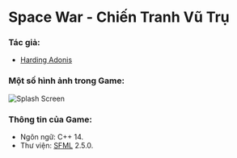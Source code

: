 # Space War - Chiến Tranh Vũ Trụ

### Tác giả:
   * [Harding Adonis](https://www.facebook.com/adonis.harding)


### Một số hình ảnh trong Game:
![Splash Screen](https://github.com/hardingadonis/Space-War/blob/master/Screenshot/SplashScreen.jpg?raw=true)

### Thông tin của Game:
   * Ngôn ngữ: C++ 14.
   * Thư viện: [SFML](https://www.sfml-dev.org/) 2.5.0.
